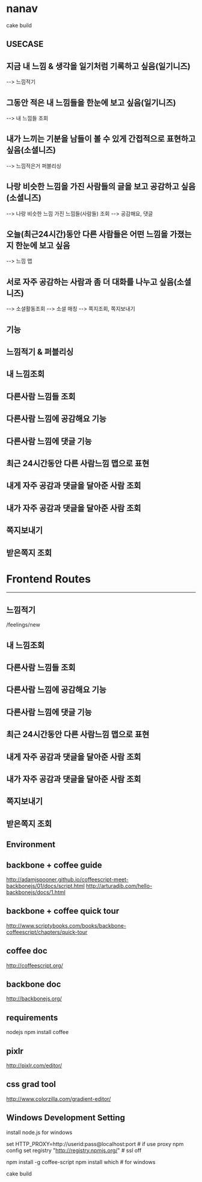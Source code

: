 nanav
=====

  cake build

USECASE
-------

## 지금 내 느낌 & 생각을 일기처럼 기록하고 싶음(일기니즈)
--> 느낌적기

## 그동안 적은 내 느낌들을 한눈에 보고 싶음(일기니즈)
--> 내 느낌들 조회

## 내가 느끼는 기분을 남들이 볼 수 있게 간접적으로 표현하고 싶음(소셜니즈)
--> 느낌적은거 퍼블리싱

## 나랑 비슷한 느낌을 가진 사람들의 글을 보고 공감하고 싶음(소셜니즈)
--> 나랑 비슷한 느낌 가진 느낌들(사람들) 조회
--> 공감해요, 댓글

## 오늘(최근24시간)동안 다른 사람들은 어떤 느낌을 가졌는지 한눈에 보고 싶음
--> 느낌 맵

## 서로 자주 공감하는 사람과 좀 더 대화를 나누고 싶음(소셜니즈)
--> 소셜활동조회 --> 소셜 매칭
--> 쪽지조회, 쪽지보내기


기능
-----

## 느낌적기 & 퍼블리싱
## 내 느낌조회
## 다른사람 느낌들 조회
## 다른사람 느낌에 공감해요 기능
## 다른사람 느낌에 댓글 기능
## 최근 24시간동안 다른 사람느낌 맵으로 표현
## 내게 자주 공감과 댓글을 달아준 사람 조회
## 내가 자주 공감과 댓글을 달아준 사람 조회
## 쪽지보내기
## 받은쪽지 조회


# Frontend Routes
-----------------

## 느낌적기
  /feelings/new
## 내 느낌조회
## 다른사람 느낌들 조회
## 다른사람 느낌에 공감해요 기능
## 다른사람 느낌에 댓글 기능
## 최근 24시간동안 다른 사람느낌 맵으로 표현
## 내게 자주 공감과 댓글을 달아준 사람 조회
## 내가 자주 공감과 댓글을 달아준 사람 조회
## 쪽지보내기
## 받은쪽지 조회



Environment
-----------

## backbone + coffee guide
http://adamjspooner.github.io/coffeescript-meet-backbonejs/01/docs/script.html
http://arturadib.com/hello-backbonejs/docs/1.html

## backbone + coffee quick tour
http://www.scriptybooks.com/books/backbone-coffeescript/chapters/quick-tour

## coffee doc
http://coffeescript.org/

## backbone doc
http://backbonejs.org/

## requirements
nodejs
npm install coffee

## pixlr
http://pixlr.com/editor/

## css grad tool
http://www.colorzilla.com/gradient-editor/


Windows Development Setting
---------------------------

  install node.js for windows
  
  set HTTP_PROXY=http://userid:pass@localhost:port  # if use proxy
  npm config set registry "http://registry.npmjs.org/"  # ssl off

  npm install -g coffee-script
  npm install which  # for windows

  cake build

